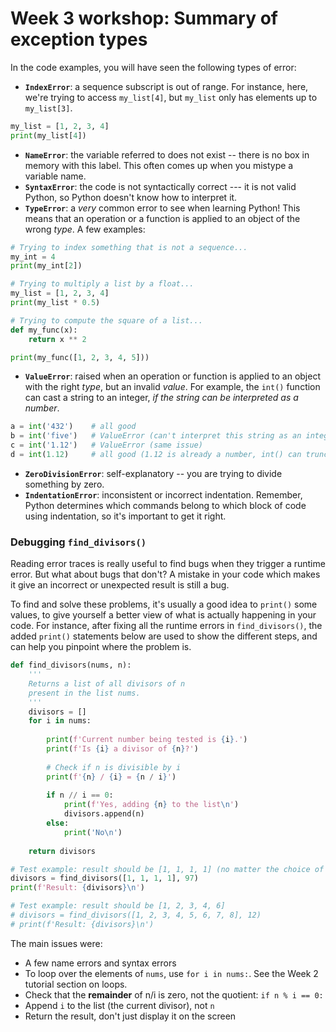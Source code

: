 # Week 3 workshop: Summary of exception types

In the code examples, you will have seen the following types of error:

- **`IndexError`**: a sequence subscript is out of range. For instance, here, we're trying to access `my_list[4]`, but `my_list` only has elements up to `my_list[3]`.
```python
my_list = [1, 2, 3, 4]
print(my_list[4])
```
- **`NameError`**: the variable referred to does not exist -- there is no box in memory with this label. This often comes up when you mistype a variable name.
- **`SyntaxError`**: the code is not syntactically correct --- it is not valid Python, so Python doesn't know how to interpret it.
- **`TypeError`**: a *very* common error to see when learning Python! This means that an operation or a function is applied to an object of the wrong *type*. A few examples:
```python
# Trying to index something that is not a sequence...
my_int = 4
print(my_int[2])
```
```python
# Trying to multiply a list by a float...
my_list = [1, 2, 3, 4]
print(my_list * 0.5)
```
```python
# Trying to compute the square of a list...
def my_func(x):
    return x ** 2

print(my_func([1, 2, 3, 4, 5]))
```
- **`ValueError`**: raised when an operation or function is applied to an object with the right *type*, but an invalid *value*. For example, the `int()` function can cast a string to an integer, *if the string can be interpreted as a number*.
```python
a = int('432')    # all good
b = int('five')   # ValueError (can't interpret this string as an integer)
c = int('1.12')   # ValueError (same issue)
d = int(1.12)     # all good (1.12 is already a number, int() can truncate it to an integer)
```
- **`ZeroDivisionError`**: self-explanatory -- you are trying to divide something by zero.
- **`IndentationError`**: inconsistent or incorrect indentation. Remember, Python determines which commands belong to which block of code using indentation, so it's important to get it right.


### Debugging `find_divisors()`

Reading error traces is really useful to find bugs when they trigger a runtime error. But what about bugs that don't? A mistake in your code which makes it give an incorrect or unexpected result is still a bug.

To find and solve these problems, it's usually a good idea to `print()` some values, to give yourself a better view of what is actually happening in your code. For instance, after fixing all the runtime errors in `find_divisors()`, the added `print()`  statements below are used to show the different steps, and can help you pinpoint where the problem is.

```python
def find_divisors(nums, n):
    '''
    Returns a list of all divisors of n
    present in the list nums.
    '''
    divisors = []
    for i in nums:
        
        print(f'Current number being tested is {i}.')
        print(f'Is {i} a divisor of {n}?')
        
        # Check if n is divisible by i
        print(f'{n} / {i} = {n / i}')
        
        if n // i == 0:
            print(f'Yes, adding {n} to the list\n')
            divisors.append(n)
        else:
            print('No\n')
    
    return divisors

# Test example: result should be [1, 1, 1, 1] (no matter the choice of n)
divisors = find_divisors([1, 1, 1, 1], 97)
print(f'Result: {divisors}\n')

# Test example: result should be [1, 2, 3, 4, 6]
# divisors = find_divisors([1, 2, 3, 4, 5, 6, 7, 8], 12)
# print(f'Result: {divisors}\n')
```

The main issues were:
- A few name errors and syntax errors
- To loop over the elements of `nums`, use `for i in nums:`. See the Week 2 tutorial section on loops.
- Check that the **remainder** of n/i is zero, not the quotient: `if n % i == 0:`
- Append `i` to the list (the current divisor), not `n`
- Return the result, don't just display it on the screen
